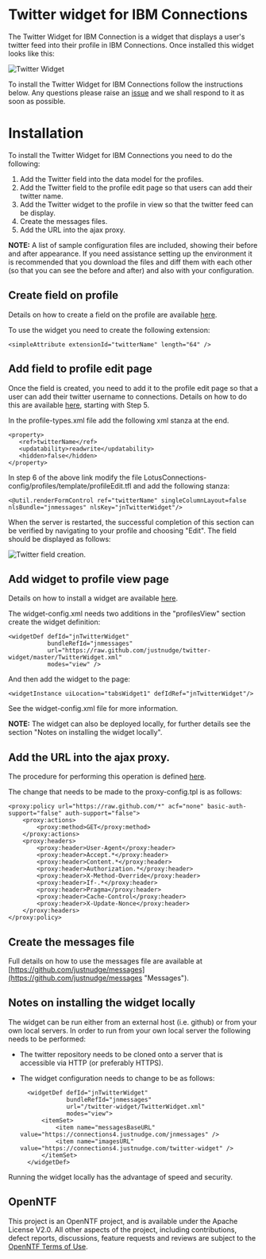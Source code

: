 Twitter widget for IBM Connections
========
The Twitter Widget for IBM Connection is a widget that displays a user's twitter feed into their profile in IBM Connections.  Once installed this widget looks like this:

![Twitter Widget](https://raw.github.com/justnudge/twitter-widget/master/documentation/example.png)

To install the Twitter Widget for IBM Connections follow the instructions below.  Any questions please raise an [issue](https://github.com/justnudge/twitter-widget/issues) and we shall respond to it as soon as possible.

Installation
===
To install the Twitter Widget for IBM Connections you need to do the following:

1. Add the Twitter field into the data model for the profiles.
2. Add the Twitter field to the profile edit page so that users can add their twitter name.
3. Add the Twitter widget to the profile in view so that the twitter feed can be display.
4. Create the messages files.
5. Add the URL into the ajax proxy.

**NOTE:** A list of sample configuration files are included, showing their before and after appearance.  If you need assistance setting up the environment it is recommended that you download the files and diff them with each other (so that you can see the before and after) and also with your configuration.

Create field on profile
--------
Details on how to create a field on the profile are available [here](http://www-10.lotus.com/ldd/lcwiki.nsf/xpDocViewer.xsp?lookupName=IBM+Connections+4.0+documentation#action=openDocument&res_title=Extension_properties_in_the_data_model_ic40&content=pdcontent "Extension properties in the data model").

To use the widget you need to create the following extension:

    <simpleAttribute extensionId="twitterName" length="64" />

Add field to profile edit page
--------
Once the field is created, you need to add it to the profile edit page so that a user can add their twitter username to connections.  Details on how to do this are available [here](http://www-10.lotus.com/ldd/lcwiki.nsf/xpDocViewer.xsp?lookupName=IBM+Connections+4.0+documentation#action=openDocument&res_title=Creating_a_simple_profile_data_model_and_template_customization_ic40&content=pdcontent "Creating a simple profile data model and template customization"), starting with Step 5.

In the profile-types.xml file add the following xml stanza at the end.

    <property>
	   <ref>twitterName</ref>
	   <updatability>readwrite</updatability>
	   <hidden>false</hidden>
	</property>

In step 6 of the above link modify the file LotusConnections-config/profiles/template/profileEdit.tfl and add the following stanza:

    <@util.renderFormControl ref="twitterName" singleColumnLayout=false nlsBundle="jnmessages" nlsKey="jnTwitterWidget"/>

When the server is restarted, the successful completion of this section can be verified by navigating to your profile and choosing "Edit".  The field should be displayed as follows:

![Twitter field creation.](https://raw.github.com/justnudge/twitter-widget/master/documentation/field-creation.png)

Add widget to profile view page
--------
Details on how to install a widget are available [here](http://www-10.lotus.com/ldd/lcwiki.nsf/xpDocViewer.xsp?lookupName=IBM+Connections+4.0+documentation#action=openDocument&res_title=Enabling_custom_widgets_for_Profiles_ic40&content=pdcontent "Widget Installation").

The widget-config.xml needs two additions in the "profilesView" section create the widget definition:

    <widgetDef defId="jnTwitterWidget" 
			   bundleRefId="jnmessages"
			   url="https://raw.github.com/justnudge/twitter-widget/master/TwitterWidget.xml" 
			   modes="view" />

And then add the widget to the page:

    <widgetInstance uiLocation="tabsWidget1" defIdRef="jnTwitterWidget"/>

See the widget-config.xml file for more information.

**NOTE:** The widget can also be deployed locally, for further details see the section "Notes on installing the widget locally".

Add the URL into the ajax proxy.
--
The procedure for performing this operation is defined [here](http://www-10.lotus.com/ldd/lcwiki.nsf/xpDocViewer.xsp?lookupName=IBM+Connections+4.0+documentation#action=openDocument&res_title=Configuring_the_AJAX_proxy_ic40&content=pdcontent "Ajax Proxy").

The change that needs to be made to the proxy-config.tpl is as follows:

    <proxy:policy url="https://raw.github.com/*" acf="none" basic-auth-support="false" auth-support="false">
		<proxy:actions>
            <proxy:method>GET</proxy:method>
        </proxy:actions>
        <proxy:headers>
            <proxy:header>User-Agent</proxy:header>
            <proxy:header>Accept.*</proxy:header>
            <proxy:header>Content.*</proxy:header>
            <proxy:header>Authorization.*</proxy:header>
            <proxy:header>X-Method-Override</proxy:header>
            <proxy:header>If-.*</proxy:header>
            <proxy:header>Pragma</proxy:header>
            <proxy:header>Cache-Control</proxy:header>
            <proxy:header>X-Update-Nonce</proxy:header>
        </proxy:headers>
	</proxy:policy>


Create the messages file
--------
Full details on how to use the messages file are available at [https://github.com/justnudge/messages](https://github.com/justnudge/messages "Messages").

Notes on installing the widget locally
--------
The widget can be run either from an external host (i.e. github) or from your own local servers.  In order to run from your own local server the following needs to be performed:

- The twitter repository needs to be cloned onto a server that is accessible via HTTP (or preferably HTTPS).
- The widget configuration needs to change to be as follows:

        <widgetDef defId="jnTwitterWidget" 
	               bundleRefId="jnmessages"
	               url="/twitter-widget/TwitterWidget.xml" 
			       modes="view">
			<itemSet>
				<item name="messagesBaseURL" value="https://connections4.justnudge.com/jnmessages" />
				<item name="imagesURL" value="https://connections4.justnudge.com/twitter-widget" />
            </itemSet>
        </widgetDef>

Running the widget locally has the advantage of speed and security.


OpenNTF 
------
This project is an OpenNTF project, and is available under the Apache License V2.0.
All other aspects of the project, including contributions, defect reports, discussions, feature requests and reviews are subject to the [OpenNTF Terms of Use](http://openntf.org/Internal/home.nsf/dx/Terms_of_Use).